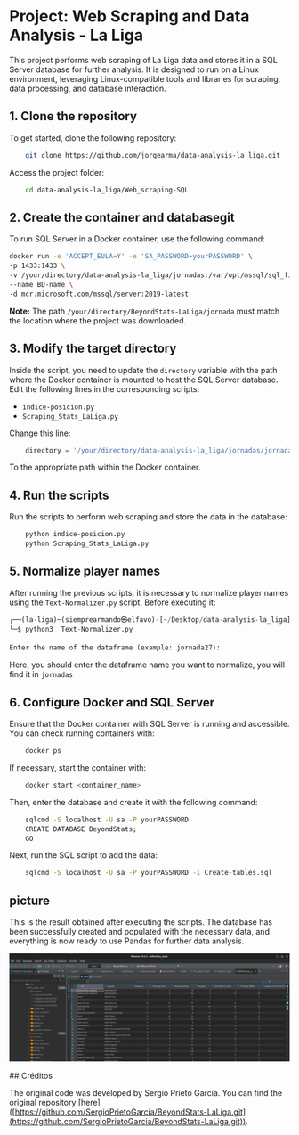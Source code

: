 # Project: Web Scraping and Data Analysis - La Liga

This project performs web scraping of La Liga data and stores it in a SQL Server database for further analysis. It is designed to run on a Linux environment, leveraging Linux-compatible tools and libraries for scraping, data processing, and database interaction.

## 1. Clone the repository

To get started, clone the following repository:

```bash
    git clone https://github.com/jorgearma/data-analysis-la_liga.git
```

Access the project folder:

```bash
    cd data-analysis-la_liga/Web_scraping-SQL
```

## 2. Create the container and databasegit

To run SQL Server in a Docker container, use the following command:

```bash
docker run -e 'ACCEPT_EULA=Y' -e 'SA_PASSWORD=yourPASSWORD' \
-p 1433:1433 \
-v /your/directory/data-analysis-la_liga/jornadas:/var/opt/mssql/sql_files \
--name BD-name \
-d mcr.microsoft.com/mssql/server:2019-latest
```

**Note:** The path `/your/directory/BeyondStats-LaLiga/jornada` must match the location where the project was downloaded.

## 3. Modify the target directory

Inside the script, you need to update the `directory` variable with the path where the Docker container is mounted to host the SQL Server database. Edit the following lines in the corresponding scripts:

- `indice-posicion.py`
- `Scraping_Stats_LaLiga.py`

Change this line:

```python
    directory = '/your/directory/data-analysis-la_liga/jornadas/jornada25'
```

To the appropriate path within the Docker container.

## 4. Run the scripts

Run the scripts to perform web scraping and store the data in the database:

```bash
    python indice-posicion.py
    python Scraping_Stats_LaLiga.py
```

## 5. Normalize player names

After running the previous scripts, it is necessary to normalize player names using the `Text-Normalizer.py` script. Before executing it:

```python
┌──(la-liga)─(siemprearmando㉿elfavo)-[~/Desktop/data-analysis-la_liga] ➟ main
└─$ python3  Text-Normalizer.py 

Enter the name of the dataframe (example: jornada27): 
```
Here, you should enter the dataframe name you want to normalize, you will find it in ```jornadas```

## 6. Configure Docker and SQL Server

Ensure that the Docker container with SQL Server is running and accessible. You can check running containers with:

```bash
    docker ps
```

If necessary, start the container with:

```bash
    docker start <container_name>
```

Then, enter the database and create it with the following command:

```bash
    sqlcmd -S localhost -U sa -P yourPASSWORD    
    CREATE DATABASE BeyondStats;
    GO
```

Next, run the SQL script to add the data:

```bash
    sqlcmd -S localhost -U sa -P yourPASSWORD -i Create-tables.sql
```

##

## picture
This is the result obtained after executing the scripts. The database has been successfully created and populated with the necessary data, and everything is now ready to use Pandas for further data analysis.

![dbaver](screeshoots/dbaver-axample.png)

\## Créditos



The original code was developed by Sergio Prieto García. You can find the original repository [here]\([https://github.com/SergioPrietoGarcia/BeyondStats-LaLiga.git](https://github.com/SergioPrietoGarcia/BeyondStats-LaLiga.git)).
